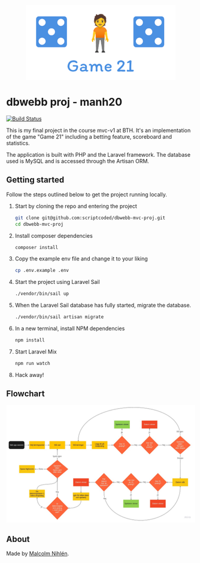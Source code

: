<p align="center"><img src="game21.png" width="400"></p>

# dbwebb proj - manh20

[![Build Status](https://www.travis-ci.com/scriptcoded/dbwebb-mvc-proj.svg?branch=master)](https://www.travis-ci.com/scriptcoded/dbwebb-mvc-proj)

This is my final project in the course mvc-v1 at BTH. It's an implementation of the game "Game 21" including a betting feature, scoreboard and statistics.

The application is built with PHP and the Laravel framework. The database used is MySQL and is accessed through the Artisan ORM.

## Getting started

Follow the steps outlined below to get the project running locally.

1. Start by cloning the repo and entering the project
    ```sh
    git clone git@github.com:scriptcoded/dbwebb-mvc-proj.git
    cd dbwebb-mvc-proj
    ```
1. Install composer dependencies
    ```sh
    composer install
    ```
1. Copy the example env file and change it to your liking
    ```sh
    cp .env.example .env
    ```
1. Start the project using Laravel Sail
    ```sh
    ./vendor/bin/sail up
    ```
1. When the Laravel Sail database has fully started, migrate the database.
    ```sh
    ./vendor/bin/sail artisan migrate
    ```
1. In a new terminal, install NPM dependencies
    ```sh
    npm install
    ```
1. Start Laravel Mix
    ```sh
    npm run watch
    ```
1. Hack away!

## Flowchart

![Flowchart](doc/design/flowchart.jpg)

## About

Made by [Malcolm Nihlén](https://github.com/scriptcoded).
